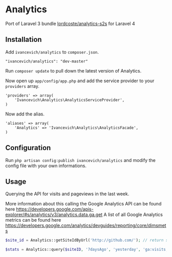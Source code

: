 # Analytics

Port of Laravel 3 bundle [lordcoste/analytics-s2s](https://github.com/lordcoste/analytics-s2s) for Laravel 4

## Installation

Add `ivancevich/analytics` to `composer.json`.

    "ivancevich/analytics": "dev-master"
    
Run `composer update` to pull down the latest version of Analytics.

Now open up `app/config/app.php` and add the service provider to your `providers` array.

    'providers' => array(
        'Ivancevich\Analytics\AnalyticsServiceProvider',
    )

Now add the alias.

    'aliases' => array(
        'Analytics' => 'Ivancevich\Analytics\AnalyticsFacade',
    )


## Configuration

Run `php artisan config:publish ivancevich/analytics` and modify the config file with your own informations.

## Usage
Querying the API for visits and pageviews in the last week.

More information about this calling the Google Analytics API can be found here https://developers.google.com/apis-explorer/#s/analytics/v3/analytics.data.ga.get
A list of all Google Analytics metrics can be found here https://developers.google.com/analytics/devguides/reporting/core/dimsmets
```php
$site_id = Analytics::getSiteIdByUrl('http://github.com/'); // return something like 'ga:11111111'

$stats = Analytics::query($siteID, '7daysAgo', 'yesterday', 'ga:visits,ga:pageviews');
```
